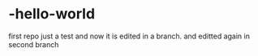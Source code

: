 # -hello-world
first repo
just a test
and now it is edited in a branch.
and editted again in second branch

